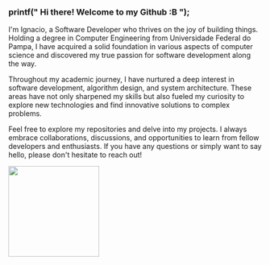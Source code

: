 ### printf(" Hi there! Welcome to my Github :B ");

I'm Ignacio, a Software Developer who thrives on the joy of building things. Holding a degree in Computer Engineering from Universidade Federal do Pampa, I have acquired a solid foundation in various aspects of computer science and discovered my true passion for software development along the way.

Throughout my academic journey, I have nurtured a deep interest in software development, algorithm design, and system architecture. These areas have not only sharpened my skills but also fueled my curiosity to explore new technologies and find innovative solutions to complex problems.

Feel free to explore my repositories and delve into my projects. I always embrace collaborations, discussions, and opportunities to learn from fellow developers and enthusiasts. If you have any questions or simply want to say hello, please don't hesitate to reach out!

<a href="https://github.com/ignssj">
<img height="180em" src="https://github-readme-stats.vercel.app/api?username=ignssj&show_icons=true&theme=dracula&include_all_commits=true&count_private=true"/>
</div>
  
  
